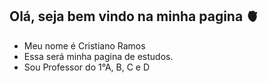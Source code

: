 ## Olá, seja bem vindo na minha pagina 🫀

- Meu nome é Cristiano Ramos
- Essa será minha pagina de estudos.
- Sou Professor do 1°A, B, C e D
